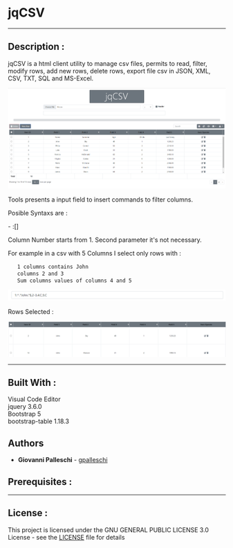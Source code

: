 # jqCSV

----

## Description :

jqCSV is a html client utility to manage csv files, permits to read, filter, modify rows, add new rows, delete rows, export file csv in JSON, XML, CSV, TXT, SQL and MS-Excel.    

![jqCSV](./img/jqCSV.png)  

Tools presents a input field to insert commands to filter columns.

Posible Syntaxs are :

<Column Number>  
<Column Number from>-<Column Number to>  
<Column Number>:[<Regular Expression or 'C' for sum columns values>]   

Column Number starts from 1.
Second parameter it's not necessary.  

For example in a csv with 5 Columns I select only rows with :

       1 columns contains John
       columns 2 and 3
       Sum columns values of columns 4 and 5 

![jqCSV](./img/jqCSV_2.png)  

Rows Selected :

![jqCSV](./img/jqCSV_3.png)    


----

## Built With :

Visual Code Editor  
jquery 3.6.0  
Bootstrap 5  
bootstrap-table 1.18.3

## Authors

* **Giovanni Palleschi** - [gpalleschi](https://github.com/gpalleschi)  

## Prerequisites :

----

## License :

This project is licensed under the GNU GENERAL PUBLIC LICENSE 3.0 License - see the [LICENSE](LICENSE) file for details